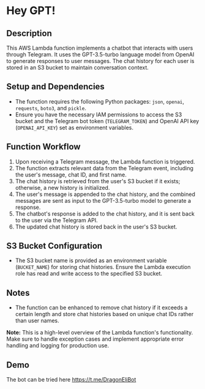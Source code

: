 # Hey GPT!

## Description

This AWS Lambda function implements a chatbot that interacts with users through Telegram. It uses the GPT-3.5-turbo language model from OpenAI to generate responses to user messages. The chat history for each user is stored in an S3 bucket to maintain conversation context.

## Setup and Dependencies

- The function requires the following Python packages: `json`, `openai`, `requests`, `boto3`, and `pickle`.
- Ensure you have the necessary IAM permissions to access the S3 bucket and the Telegram bot token (`TELEGRAM_TOKEN`) and OpenAI API key (`OPENAI_API_KEY`) set as environment variables.

## Function Workflow

1. Upon receiving a Telegram message, the Lambda function is triggered.
2. The function extracts relevant data from the Telegram event, including the user's message, chat ID, and first name.
3. The chat history is retrieved from the user's S3 bucket if it exists; otherwise, a new history is initialized.
4. The user's message is appended to the chat history, and the combined messages are sent as input to the GPT-3.5-turbo model to generate a response.
5. The chatbot's response is added to the chat history, and it is sent back to the user via the Telegram API.
6. The updated chat history is stored back in the user's S3 bucket.

## S3 Bucket Configuration

- The S3 bucket name is provided as an environment variable (`BUCKET_NAME`) for storing chat histories. Ensure the Lambda execution role has read and write access to the specified S3 bucket.

## Notes

- The function can be enhanced to remove chat history if it exceeds a certain length and store chat histories based on unique chat IDs rather than user names.

**Note:** This is a high-level overview of the Lambda function's functionality. Make sure to handle exception cases and implement appropriate error handling and logging for production use.



## Demo

The bot can be tried here
https://t.me/DragonEliBot
